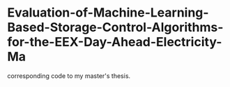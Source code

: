 # Evaluation-of-Machine-Learning-Based-Storage-Control-Algorithms-for-the-EEX-Day-Ahead-Electricity-Ma
corresponding code to my master's thesis.
